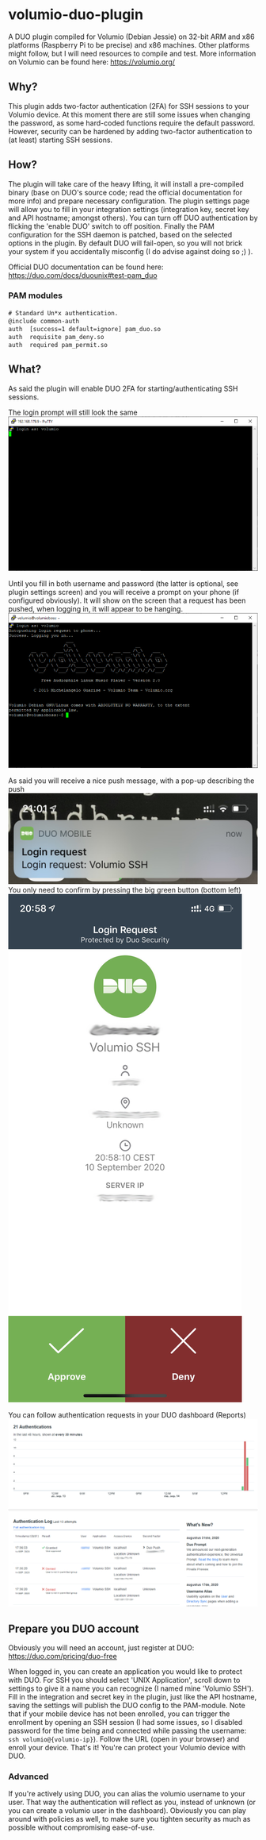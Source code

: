 # volumio-duo-plugin
A DUO plugin compiled for Volumio (Debian Jessie) on 32-bit ARM and x86 platforms (Raspberry Pi to be precise) and x86 machines. Other platforms might follow, but I will need resources to compile and test.
More information on Volumio can be found here: https://volumio.org/

## Why?
This plugin adds two-factor authentication (2FA) for SSH sessions to your Volumio device. At this moment there are still some issues when changing the password, as some hard-coded functions require the default password. However, security can be hardened by adding two-factor authentication to (at least) starting SSH sessions.

## How?
The plugin will take care of the heavy lifting, it will install a pre-compiled binary (base on DUO's source code; read the official documentation for more info) and prepare necessary configuration. The plugin settings page will allow you to fill in your integration settings (integration key, secret key and API hostname; amongst others). You can turn off DUO authentication by flicking the 'enable DUO' switch to off position. Finally the PAM configuration for the SSH daemon is patched, based on the selected options in the plugin. By default DUO will fail-open, so you will not brick your system if you accidentally misconfig (I do advise against doing so ;) ).

Official DUO documentation can be found here: https://duo.com/docs/duounix#test-pam_duo

### PAM modules
```
# Standard Un*x authentication.
@include common-auth
auth  [success=1 default=ignore] pam_duo.so
auth  requisite pam_deny.so
auth  required pam_permit.so
```

## What?
As said the plugin will enable DUO 2FA for starting/authenticating SSH sessions.

The login prompt will still look the same
![Alt text](/images/duo_login_volumio.png?raw=true "Volumio login prompt screen")

Until you fill in both username and password (the latter is optional, see plugin settings screen) and you will receive a prompt on your phone (if configured obviously). It will show on the screen that a request has been pushed, when logging in, it will appear to be hanging.
![Alt text](/images/duo_logged_in_volumio.png?raw=true "Volumio logged in screen")

As said you will receive a nice push message, with a pop-up describing the push
![Alt text](/images/duo_ios_popup.jpeg?raw=true "Push pop-up example")
You only need to confirm by pressing the big green button (bottom left)
![Alt text](/images/duo_push_msg.jpeg?raw=true "DUO authentication request example")

You can follow authentication requests in your DUO dashboard (Reports)
![Alt text](/images/duo_auth_log.png?raw=true "DUO authentication report example")

## Prepare you DUO account
Obviously you will need an account, just register at DUO: https://duo.com/pricing/duo-free

When logged in, you can create an application you would like to protect with DUO. For SSH you should select 'UNIX Application', scroll down to settings to give it a name you can recognize (I named mine 'Volumio SSH'). Fill in the integration and secret key in the plugin, just like the API hostname, saving the settings will publish the DUO config to the PAM-module. Note that if your mobile device has not been enrolled, you can trigger the enrollment by opening an SSH session (I had some issues, so I disabled password for the time being and connected while passing the username: `ssh volumio@{volumio-ip}`). Follow the URL (open in your browser) and enroll your device. That's it! You're can protect your Volumio device with DUO.

### Advanced
If you're actively using DUO, you can alias the volumio username to your user. That way the authentication will reflect as you, instead of unknown (or you can create a volumio user in the dashboard). Obviously you can play around with policies as well, to make sure you tighten security as much as possible without compromising ease-of-use.